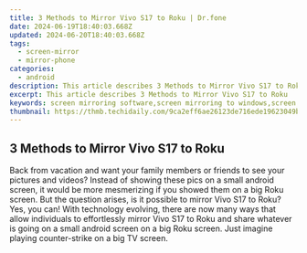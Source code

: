 ```yaml
---
title: 3 Methods to Mirror Vivo S17 to Roku | Dr.fone
date: 2024-06-19T18:40:03.668Z
updated: 2024-06-20T18:40:03.668Z
tags: 
  - screen-mirror
  - mirror-phone
categories:
  - android
description: This article describes 3 Methods to Mirror Vivo S17 to Roku
excerpt: This article describes 3 Methods to Mirror Vivo S17 to Roku
keywords: screen mirroring software,screen mirroring to windows,screen mirroring to lg tv,screen mirroring to smart tv,screen mirroring to android,screen mirroring to roku,screen mirroring to pc,screen mirroring tool
thumbnail: https://thmb.techidaily.com/9ca2eff6ae26123de716ede19623049b700dbda01116c41da9ae37331ba659b6.jpg
---
```


## 3 Methods to Mirror Vivo S17 to Roku

Back from vacation and want your family members or friends to see your pictures and videos? Instead of showing these pics on a small android screen, it would be more mesmerizing if you showed them on a big Roku screen. But the question arises, is it possible to mirror Vivo S17 to Roku? Yes, you can! With technology evolving, there are now many ways that allow individuals to effortlessly mirror Vivo S17 to Roku and share whatever is going on a small android screen on a big Roku screen. Just imagine playing counter-strike on a big TV screen.



<ins class="adsbygoogle"
      style="display:block"
      data-ad-client="ca-pub-7571918770474297"
      data-ad-slot="8358498916"
      data-ad-format="auto"
      data-full-width-responsive="true"></ins>